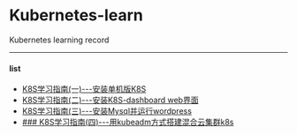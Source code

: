 # Kubernetes-learn
Kubernetes learning record

----------------------------------
#### list
* [K8S学习指南(一)---安装单机版K8S](https://github.com/charSLee013/Kubernetes-learn/blob/master/chapter01/K8S%E5%AD%A6%E4%B9%A0%E6%8C%87%E5%8D%97(%E4%B8%80)---%E5%AE%89%E8%A3%85%E5%8D%95%E6%9C%BA%E7%89%88K8S.md)
* [K8S学习指南(二)---安装K8S-dashboard web界面](https://github.com/charSLee013/Kubernetes-learn/blob/master/chapter02/K8S%E5%AD%A6%E4%B9%A0%E6%8C%87%E5%8D%97(%E4%BA%8C)---%E5%AE%89%E8%A3%85K8S-dashboard%20web%E7%95%8C%E9%9D%A2.md)
* [K8S学习指南(三)---安装Mysql并运行wordpress](https://github.com/charSLee013/Kubernetes-learn/blob/master/chapter03/K8S%E5%AD%A6%E4%B9%A0%E6%8C%87%E5%8D%97(%E4%B8%89)---%E5%AE%89%E8%A3%85Mysql%E5%B9%B6%E8%BF%90%E8%A1%8Cwordpress.md)
* [### K8S学习指南(四)---用kubeadm方式搭建混合云集群k8s](https://github.com/charSLee013/Kubernetes-learn/blob/master/chapter04/K8S%E5%AD%A6%E4%B9%A0%E6%8C%87%E5%8D%97(%E5%9B%9B)---%E7%94%A8kubeadm%E6%96%B9%E5%BC%8F%E5%AE%89%E8%A3%85%E9%9B%86%E7%BE%A4k8s.md)